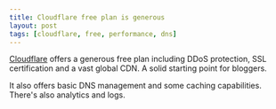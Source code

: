```yaml
---
title: Cloudflare free plan is generous
layout: post
tags: [cloudflare, free, performance, dns]
---
```

[Cloudflare](https://www.cloudflare.com/plans/free/) offers a generous free plan including DDoS protection, SSL certification and a vast global CDN. A solid starting point for bloggers.

It also offers basic DNS management and some caching capabilities. There's also analytics and logs.

